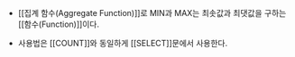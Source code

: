 - [[집계 함수(Aggregate Function)]]로 MIN과 MAX는 최솟값과 최댓값을 구하는 [[함수(Function)]]이다. 

- 사용법은 [[COUNT]]와 동일하게 [[SELECT]]문에서 사용한다. 

